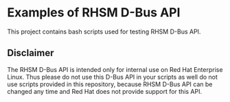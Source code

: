# Examples of RHSM D-Bus API

This project contains bash scripts used for testing RHSM D-Bus API.

## Disclaimer

The RHSM D-Bus API is intended only for internal use on Red Hat
Enterprise Linux. Thus please do not use this D-Bus API in your
scripts as well do not use scripts provided in this repository,
because RHSM D-Bus API can be changed any time and Red Hat does
not provide support for this API.
